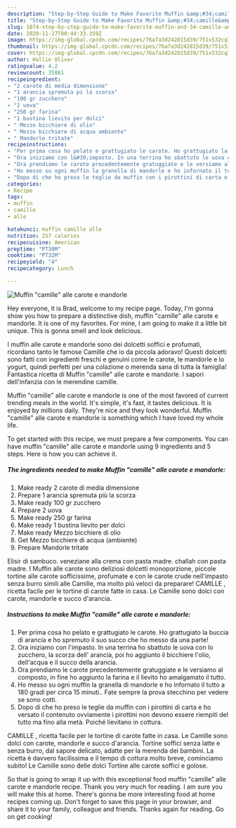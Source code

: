 ```yaml
---
description: "Step-by-Step Guide to Make Favorite Muffin &amp;#34;camille&amp;#34; alle carote e mandorle"
title: "Step-by-Step Guide to Make Favorite Muffin &amp;#34;camille&amp;#34; alle carote e mandorle"
slug: 1074-step-by-step-guide-to-make-favorite-muffin-and-34-camille-and-34-alle-carote-e-mandorle
date: 2020-11-27T00:44:33.359Z
image: https://img-global.cpcdn.com/recipes/76a7a3d242815d39/751x532cq70/muffin-camille-alle-carote-e-mandorle-recipe-main-photo.jpg
thumbnail: https://img-global.cpcdn.com/recipes/76a7a3d242815d39/751x532cq70/muffin-camille-alle-carote-e-mandorle-recipe-main-photo.jpg
cover: https://img-global.cpcdn.com/recipes/76a7a3d242815d39/751x532cq70/muffin-camille-alle-carote-e-mandorle-recipe-main-photo.jpg
author: Hallie Oliver
ratingvalue: 4.2
reviewcount: 35861
recipeingredient:
- "2 carote di media dimensione"
- "1 arancia spremuta pi la scorza"
- "100 gr zucchero"
- "2 uova"
- "250 gr farina"
- "1 bustina lievito per dolci"
- " Mezzo bicchiere di olio"
- " Mezzo bicchiere di acqua ambiente"
- " Mandorle tritate"
recipeinstructions:
- "Per prima cosa ho pelato e grattugiato le carote. Ho grattugiato la buccia di arancia e ho spremuto il suo succo che ho messo da una parte!"
- "Ora iniziamo con l&#39;impasto. In una terrina ho sbattuto le uova con lo zucchero, la scorza dell&#39; arancia, poi ho aggiunto il bicchiere l&#39;olio, dell&#39;acqua e il succo della arancia."
- "Ora prendiamo le carote precedentemente gratuggiate e le versiamo al composto, in fine ho aggiunto la farina e il lievito ho amalgamato il tutto."
- "Ho messo su ogni muffin la granella di mandorle e ho infornato il tutto a 180 gradi per circa 15 minuti.. Fate sempre la prova stecchino per vedere se sono cotti."
- "Dopo di che ho preso le teglie da muffin con i pirottini di carta e ho versato il contenuto ovviamente i pirottini non devono essere riempiti del tutto ma fino alla metà. Poiché lievitano in cottura."
categories:
- Recipe
tags:
- muffin
- camille
- alle

katakunci: muffin camille alle 
nutrition: 257 calories
recipecuisine: American
preptime: "PT30M"
cooktime: "PT32M"
recipeyield: "4"
recipecategory: Lunch

---
```



![Muffin &#34;camille&#34; alle carote e mandorle](https://img-global.cpcdn.com/recipes/76a7a3d242815d39/751x532cq70/muffin-camille-alle-carote-e-mandorle-recipe-main-photo.jpg)

Hey everyone, it is Brad, welcome to my recipe page. Today, I'm gonna show you how to prepare a distinctive dish, muffin &#34;camille&#34; alle carote e mandorle. It is one of my favorites. For mine, I am going to make it a little bit unique. This is gonna smell and look delicious.

I muffin alle carote e mandorle sono dei dolcetti soffici e profumati, ricordano tanto le famose Camille che io da piccola adoravo! Questi dolcetti sono fatti con ingredienti freschi e genuini come le carote, le mandorle e lo yogurt, quindi perfetti per una colazione o merenda sana di tutta la famiglia! Fantastica ricetta di Muffin &#34;camille&#34; alle carote e mandorle. I sapori dell&#39;infanzia con le merendine camille.

Muffin &#34;camille&#34; alle carote e mandorle is one of the most favored of current trending meals in the world. It's simple, it's fast, it tastes delicious. It is enjoyed by millions daily. They're nice and they look wonderful. Muffin &#34;camille&#34; alle carote e mandorle is something which I have loved my whole life.


To get started with this recipe, we must prepare a few components. You can have muffin &#34;camille&#34; alle carote e mandorle using 9 ingredients and 5 steps. Here is how you can achieve it.

<!--inarticleads1-->

##### The ingredients needed to make Muffin &#34;camille&#34; alle carote e mandorle:

1. Make ready 2 carote di media dimensione
1. Prepare 1 arancia spremuta più la scorza
1. Make ready 100 gr zucchero
1. Prepare 2 uova
1. Make ready 250 gr farina
1. Make ready 1 bustina lievito per dolci
1. Make ready  Mezzo bicchiere di olio
1. Get  Mezzo bicchiere di acqua (ambiente)
1. Prepare  Mandorle tritate


Elisir di sambuco. veneziane alla crema con pasta madre. challah con pasta madre. I Muffin alle carote sono deliziosi dolcetti monoporzione, piccole tortine alle carote sofficissime, profumate e con le carote crude nell&#39;impasto senza burro simili alle Camille, ma molto più veloci da preparare! CAMILLE , ricetta facile per le tortine di carote fatte in casa. Le Camille sono dolci con carote, mandorle e succo d&#39;arancia. 

<!--inarticleads2-->

##### Instructions to make Muffin &#34;camille&#34; alle carote e mandorle:

1. Per prima cosa ho pelato e grattugiato le carote. Ho grattugiato la buccia di arancia e ho spremuto il suo succo che ho messo da una parte!
1. Ora iniziamo con l&#39;impasto. In una terrina ho sbattuto le uova con lo zucchero, la scorza dell&#39; arancia, poi ho aggiunto il bicchiere l&#39;olio, dell&#39;acqua e il succo della arancia.
1. Ora prendiamo le carote precedentemente gratuggiate e le versiamo al composto, in fine ho aggiunto la farina e il lievito ho amalgamato il tutto.
1. Ho messo su ogni muffin la granella di mandorle e ho infornato il tutto a 180 gradi per circa 15 minuti.. Fate sempre la prova stecchino per vedere se sono cotti.
1. Dopo di che ho preso le teglie da muffin con i pirottini di carta e ho versato il contenuto ovviamente i pirottini non devono essere riempiti del tutto ma fino alla metà. Poiché lievitano in cottura.


CAMILLE , ricetta facile per le tortine di carote fatte in casa. Le Camille sono dolci con carote, mandorle e succo d&#39;arancia. Tortine soffici senza latte e senza burro, dal sapore delicato, adatte per la merenda dei bambini. La ricetta è davvero facilissima e il tempo di cottura molto breve, cominciamo subito! Le Camille sono delle dolci Tortine alle carote soffici e golose. 

So that is going to wrap it up with this exceptional food muffin &#34;camille&#34; alle carote e mandorle recipe. Thank you very much for reading. I am sure you will make this at home. There's gonna be more interesting food at home recipes coming up. Don't forget to save this page in your browser, and share it to your family, colleague and friends. Thanks again for reading. Go on get cooking!
